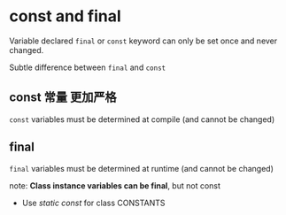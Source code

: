 # const and final
Variable declared `final` or `const` keyword can only be set once and never changed.

Subtle difference between `final` and `const`
 
## const 常量 更加严格
`const` variables must be determined at compile (and cannot be changed)

## final 
`final` variables must be determined at runtime (and cannot be changed)

note: **Class instance variables can be final**, but not const
- Use *static const* for class CONSTANTS